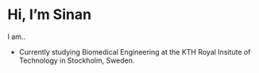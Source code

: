 # Hi, I’m Sinan
I am..
- Currently studying Biomedical Engineering at the KTH Royal Insitute of Technology in Stockholm, Sweden.
